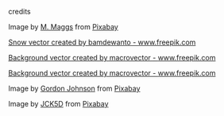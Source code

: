 credits

Image by <a href="https://pixabay.com/users/Wild0ne-920941/?utm_source=link-attribution&amp;utm_medium=referral&amp;utm_campaign=image&amp;utm_content=1844231">M. Maggs</a> from <a href="https://pixabay.com/?utm_source=link-attribution&amp;utm_medium=referral&amp;utm_campaign=image&amp;utm_content=1844231">Pixabay</a>

<a href='https://www.freepik.com/vectors/snow'>Snow vector created by bamdewanto - www.freepik.com</a>

<a href='https://www.freepik.com/vectors/background'>Background vector created by macrovector - www.freepik.com</a>

<a href='https://www.freepik.com/vectors/background'>Background vector created by macrovector - www.freepik.com</a>

Image by <a href="https://pixabay.com/users/GDJ-1086657/?utm_source=link-attribution&amp;utm_medium=referral&amp;utm_campaign=image&amp;utm_content=4887911">Gordon Johnson</a> from <a href="https://pixabay.com/?utm_source=link-attribution&amp;utm_medium=referral&amp;utm_campaign=image&amp;utm_content=4887911">Pixabay</a>

Image by <a href="https://pixabay.com/users/JCK5D-2733400/?utm_source=link-attribution&amp;utm_medium=referral&amp;utm_campaign=image&amp;utm_content=1700481">JCK5D</a> from <a href="https://pixabay.com/?utm_source=link-attribution&amp;utm_medium=referral&amp;utm_campaign=image&amp;utm_content=1700481">Pixabay</a>
